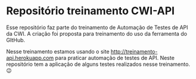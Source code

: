 # Repositório treinamento CWI-API

Esse repositório faz parte do treinamento de Automação de Testes de API da CWI. A criação foi proposta para treinamento do uso da ferramenta do GItHub.

Nesse treinamento estamos usando o site http://treinamento-api.herokuapp.com para praticar automação de testes de API. Neste repositório tem a aplicação de alguns testes realizados nesse treinamento. 😉

